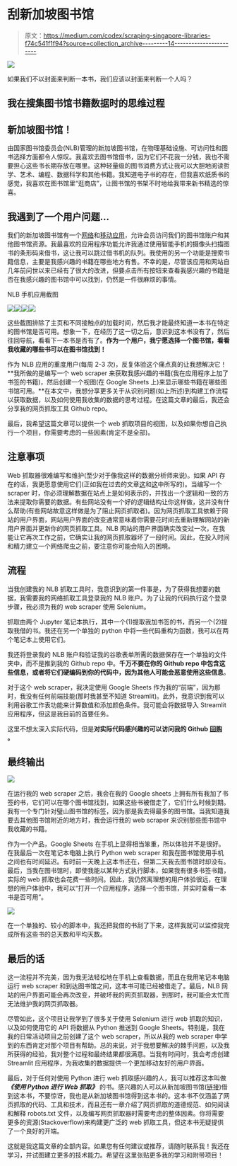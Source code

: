 # 刮新加坡图书馆

> 原文：<https://medium.com/codex/scraping-singapore-libraries-f74c541f1f94?source=collection_archive---------14----------------------->

![](img/fa56b01dc473fa5169c29f129a5d5f8e.png)

如果我们不以封面来判断一本书，我们应该以封面来判断一个人吗？

## **我在搜集图书馆书籍数据时的思维过程**

## **新加坡图书馆！**

由国家图书馆委员会(NLB)管理的新加坡图书馆，在物理基础设施、可访问性和图书选择方面都令人惊叹。我喜欢去图书馆借书，因为它们不花我一分钱，我也不需要担心这些书长期存放在哪里。这种轻量级的图书消费方式让我可以大胆地阅读哲学、艺术、编程、数据科学和其他书籍。我知道电子书的存在，但我喜欢纸质书的感觉，我喜欢在图书馆里“逛商店”，让图书馆的书架不时地给我带来新书精选的惊喜。

## **我遇到了一个用户问题…**

我们的新加坡图书馆有一个[网络](https://www.nlb.gov.sg/)和[移动应用](https://mobileapp.nlb.gov.sg/)，允许会员访问我们的图书馆账户和其他图书馆资源。我最喜欢的应用程序功能允许我通过使用智能手机的摄像头扫描图书的条形码来借书，这让我可以跳过借书机的队列。我使用的另一个功能是搜索书籍信息，主要是我感兴趣的书籍在哪些地方有售。不幸的是，尽管该应用和网站自几年前问世以来已经有了很大的改进，但要点击所有按钮来查看我感兴趣的书籍是否在我感兴趣的图书馆中可以找到，仍然是一件很麻烦的事情。

NLB 手机应用截图

![](img/1232230aa3535363a38e9eff5f81f834.png)![](img/bc4c4eddd6289aa125500f9cec4bb521.png)![](img/c3c7c76e1d3d788994b607822a4767db.png)![](img/335ba4409cbbbec9b7706ca7d71cf5f8.png)

这些截图排除了主页和不同接触点的加载时间，然后我才能最终知道一本书在特定的图书馆是否可用。想象一下，在经历了这一切之后，意识到这本书没有了，然后往回导航，看看下一本书是否有了。**作为一个用户，我宁愿选择一个图书馆，看看我收藏的哪些书可以在图书馆找到！**

作为 NLB 应用的重度用户(每周 2-3 次)，反复体验这个痛点真的让我想解决它！**我所做的是编写一个 web scraper 来获取我感兴趣的书籍(我在应用程序上加了书签的书籍)，然后创建一个视图(在 Google Sheets 上)来显示哪些书籍在哪些图书馆可用。**在本文中，我想分享更多关于从识别问题(如上所述)到构建工作流程以获取数据，以及如何使用我收集的数据的思考过程。在这篇文章的最后，我还会分享我的网页抓取工具 Github repo。

最后，我希望这篇文章可以提供一个 web 抓取项目的视图，以及如果你想自己执行一个项目，你需要考虑的一些因素(肯定不是全部)。

## **注意事项**

Web 抓取器很难编写和维护(至少对于像我这样的数据分析师来说)。如果 API 存在的话，我更愿意使用它们(正如我在过去的文章[这](https://cliffy-gardens.medium.com/i-am-back-a560f1e43884)和[这](https://cliffy-gardens.medium.com/my-1st-productivity-web-app-prototype-e189b6d7e7bd)中所写的)。当编写一个 scraper 时，你必须理解数据在站点上是如何表示的，并找出一个逻辑和一致的方法来提取你需要的数据。有些网站没有一个好的逻辑结构让你这样做，这并没有什么帮助(有些网站故意这样做是为了阻止网页抓取者)。因为网页抓取工具依赖于网站的用户界面，网站用户界面的改变通常意味着你需要花时间去重新理解网站的新用户界面并更新你的网页抓取工具。NLB 网站的用户界面确实改变过一次，在我能让它再次工作之前，它确实让我的网页抓取器坏了一段时间。因此，在投入时间和精力建立一个网络爬虫之前，要注意你可能会陷入的困境。

## **流程**

当我创建我的 NLB 抓取工具时，我意识到的第一件事是，为了获得我想要的数据，我需要我的网络抓取工具登录我的 NLB 账户。为了让我的代码执行这个登录步骤，我必须为我的 web scraper 使用 Selenium。

抓取由两个 Jupyter 笔记本执行，其中一个(1)提取我加书签的书，而另一个(2)提取我借的书。我还在另一个单独的 python 中将一些代码重构为函数，我可以在两个笔记本上使用它们。

我还将登录我的 NLB 账户和验证我的谷歌表单所需的数据保存在一个单独的文件夹中，而不是推到我的 Github repo 中。**千万不要在你的 Github repo 中包含这些信息，或者将它们硬编码到你的代码中，因为其他人可能会恶意使用这些信息**。

对于这个 web scraper，我决定使用 Google Sheets 作为我的“前端”，因为那时，我没有任何前端技能(那时我甚至不知道 Streamlit)。此外，我意识到我可以利用谷歌工作表功能来计算数值和添加颜色条件。我可能会将数据导入 Streamlit 应用程序，但这是我目前的首要任务。

这里不想太深入实际代码，但是**对实际代码感兴趣的可以访问我的 Github** [**回购**](https://github.com/cliffchew84/nlb_scraper) **。**

## **最终输出**

![](img/b115fb476b9505b3f90f158c5c99d001.png)

在运行我的 web scraper 之后，我会在我的 Google sheets 上拥有所有我加了书签的书，它们可以在哪个图书馆找到，如果这些书被借走了，它们什么时候到期。我有一个专门针对璧山图书馆的标签，因为那是我去得最多的图书馆。当我知道我要去其他图书馆附近的地方时，我会运行我的 web scraper 来识别那些图书馆中我收藏的书籍。

作为一个产品，Google Sheets 在手机上显得相当笨重，所以体验并不是很好。在我最后一次在笔记本电脑上执行 Python web scraper 和我在图书馆使用手机之间也有时间延迟。有时前一天晚上这本书还在，但第二天我去图书馆时却没有。最后，当我在图书馆时，即使我能以某种方式执行脚本，如果我有很多书签书籍，实际的 web 抓取也会花费一些时间。因此，我仍然离理想的用户体验很远，在理想的用户体验中，我可以“打开一个应用程序，选择一个图书馆，并实时查看一本书是否可用”。

![](img/863e58bd69e842bf9ff757bd87d51d51.png)

在一个单独的、较小的脚本中，我还把我借的书刮了下来，这样我就可以监控我完成所有这些书的总天数和平均天数。

## **最后的话**

这一流程并不完美，因为我无法轻松地在手机上查看数据，而且在我用笔记本电脑运行 web scraper 和到达图书馆之间，这本书可能已经被借走了。最后，NLB 网站的用户界面可能会再次改变，并破坏我的网页抓取器，到那时，我可能会太忙而无法维护我的网页抓取器。

尽管如此，这个项目让我学到了很多关于使用 Selenium 进行 web 抓取的知识，以及如何使用它的 API 将数据从 Python 推送到 Google Sheets。特别是，我在我的日常活动项目之前创建了这个 web scraper，所以从我的 web scraper 中学到的东西肯定对那个项目有帮助。总的来说，对于我想要解决的棘手问题，以及我所获得的经验，我对整个过程和最终结果都很满意。当我有时间时，我会考虑创建 Streamlit 应用程序，为我收集的数据提供一个更加移动友好的用户界面。

最后，对于任何对使用 Python 进行 web 抓取感兴趣的人，我可以推荐这本叫做 ***《使用 Python 进行 Web 抓取》*** 的书。感兴趣的人可以从新加坡图书馆([链接](https://catalogue.nlb.gov.sg/cgi-bin/spydus.exe/FULL/WPAC/BIBENQ/199246043/133961741,4))借到这本书，不要惊讶，我也是从新加坡图书馆得到这本书的。这本书不仅涵盖了网页抓取的代码、工具和技术，而且还有一章介绍了网页抓取的道德规范、如何阅读和解释 robots.txt 文件，以及编写网页抓取器时需要考虑的整体因素。你将需要更多的资源(Stackoverflow)来构建更广泛的 web 抓取工具，但这本书无疑提供了一个良好的开端。

这就是我这篇文章的全部内容。如果您有任何建议或推荐，请随时联系我！我还在学习，并试图建立更多的技术能力。希望在这里张贴更多我的学习和附带项目！